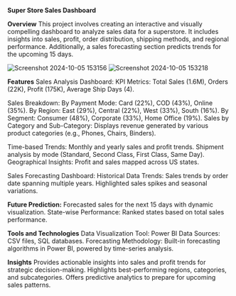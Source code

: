 **Super Store Sales Dashboard**

**Overview**
This project involves creating an interactive and visually compelling dashboard to analyze sales data for a superstore. It includes insights into sales, profit, order distribution, shipping methods, and regional performance. Additionally, a sales forecasting section predicts trends for the upcoming 15 days.

![Screenshot 2024-10-05 153156](https://github.com/user-attachments/assets/1dfff655-a64f-4cf6-9c63-d8bc9587b68e)
![Screenshot 2024-10-05 153218](https://github.com/user-attachments/assets/fd499663-0cd8-41ab-b9d3-e89d91a3beaa)


**Features**
Sales Analysis Dashboard:
KPI Metrics: Total Sales (1.6M), Orders (22K), Profit (175K), Average Ship Days (4).

Sales Breakdown:
By Payment Mode: 
Card (22%), COD (43%), 
Online (35%).
By Region: 
East (29%), 
Central (22%), 
West (33%), 
South (16%).
By Segment: 
Consumer (48%), 
Corporate (33%), 
Home Office (19%).
Sales by Category and Sub-Category: 
Displays revenue generated by various product categories (e.g., Phones, Chairs, Binders).

Time-based Trends:
Monthly and yearly sales and profit trends.
Shipment analysis by mode (Standard, Second Class, First Class, Same Day).
Geographical Insights: Profit and sales mapped across US states.

Sales Forecasting Dashboard:
Historical Data Trends:
Sales trends by order date spanning multiple years.
Highlighted sales spikes and seasonal variations.

**Future Prediction:**
Forecasted sales for the next 15 days with dynamic visualization.
State-wise Performance:
Ranked states based on total sales performance.

**Tools and Technologies**
Data Visualization Tool: Power BI
Data Sources: CSV files, SQL databases.
Forecasting Methodology: Built-in forecasting algorithms in Power BI, powered by time-series analysis.

**Insights**
Provides actionable insights into sales and profit trends for strategic decision-making.
Highlights best-performing regions, categories, and subcategories.
Offers predictive analytics to prepare for upcoming sales patterns.
